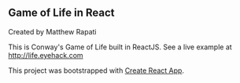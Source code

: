 ## Game of Life in React

Created by Matthew Rapati

This is Conway's Game of Life built in ReactJS. See a live example at http://life.eyehack.com

This project was bootstrapped with [Create React App](https://github.com/facebookincubator/create-react-app).
